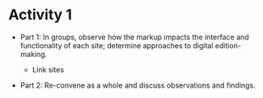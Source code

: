 # Activity 1

* Part 1: In groups, observe how the markup impacts the interface and functionality of each site; determine approaches to digital edition-making. 
  
  * Link sites
  
* Part 2: Re-convene as a whole and discuss observations and findings. 
